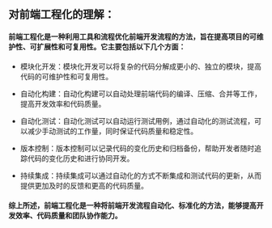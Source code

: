 <!--
 * @Description: 
 * @Author: 曹俊
 * @Date: 2023-03-27 19:45:08
 * @LastEditors: 曹俊
 * @LastEditTime: 2023-03-27 19:45:47
-->
## 对前端工程化的理解：
#### 前端工程化是一种利用工具和流程优化前端开发流程的方法，旨在提高项目的可维护性、可扩展性和可复用性。它主要包括以下几个方面：

- 模块化开发：模块化开发可以将复杂的代码分解成更小的、独立的模块，提高代码的可维护性和可复用性。

- 自动化构建：自动化构建可以自动处理前端代码的编译、压缩、合并等工作，提高开发效率和代码质量。

- 自动化测试：自动化测试可以自动运行测试用例，通过自动化的测试流程，可以减少手动测试的工作量，同时保证代码质量和稳定性。

- 版本控制：版本控制可以记录代码的变化历史和归档备份，帮助开发者随时追踪代码的变化历史和进行协同开发。

- 持续集成：持续集成可以通过自动化的方式不断集成和测试代码的更新，从而提供更加及时的反馈和更高的代码质量。

#### 综上所述，前端工程化是一种将前端开发流程自动化、标准化的方法，能够提高开发效率、代码质量和团队协作能力。
